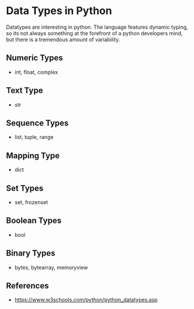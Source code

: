 # Data Types in Python
Datatypes are interesting in python. The language features dynamic typing, so its not always something at the forefront of a python developers mind, but there is a tremendous amount of variability. 

## Numeric Types
- int, float, complex

## Text Type
- str

## Sequence Types
- list, tuple, range

## Mapping Type
- dict

## Set Types
- set, frozenset

## Boolean Types
- bool

## Binary Types
- bytes, bytearray, memoryview

## References
- https://www.w3schools.com/python/python_datatypes.asp